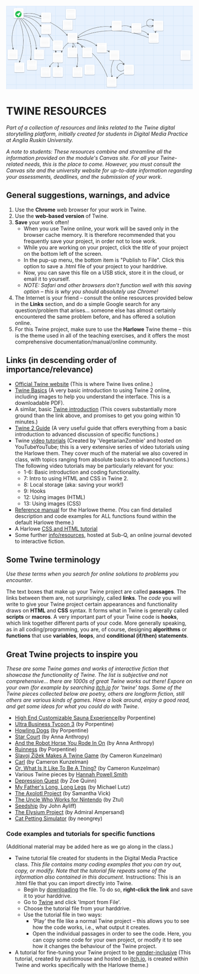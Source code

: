 ![birdseye][image]

[image]: https://github.com/st01c/Twine-resources/blob/master/_images/Twine-birdseye01.png

# TWINE RESOURCES

_Part of a collection of resources and links related to the Twine digital storytelling platform, initially created for students in Digital Media Practice at Anglia Ruskin University._

_A note to students: These resources combine and streamline all the information provided on the module's Canvas site. For all your Twine-related needs, this is the place to come. However, you must consult the Canvas site and the university website for up-to-date information regarding your assessments, deadlines, and the submission of your work_.

## General suggestions, warnings, and advice
1. Use the **Chrome** web browser for your work in Twine.
2. Use the **web-based version** of Twine.
3. **Save** your work often!
   - When you use Twine online, your work will be saved only in the browser cache memory. It is therefore recommended that you frequently save your project, in order not to lose work.
   - While you are working on your project, click the _title_ of your project on the bottom left of the screen.
   - In the pup-up menu, the bottom item is "Publish to File". Click this option to save a .html file of your project to your harddrive.
   - Now, you can save this file on a USB stick, store it in the cloud, or email it to yourself.
   - _NOTE: Safari and other browsers don't function well with this saving option – this is why you should absolutely use Chrome!_
4. The Internet is your friend – consult the online resources provided below in the **Links** section, and do a simple Google search for any question/problem that arises... someone else has almost certainly encountered the same problem before, and has offered a solution online.
5. For this Twine project, make sure to use the **Harlowe** Twine theme – this is the theme used in all of the teaching exercises, and it offers the most comprehensive documentation/manual/online community.

## Links (in descending order of importance/relevance)
- [Official Twine website](http://twinery.org/) (This is where Twine lives online.)
- [Twine Basics](https://ackland.org/files/2016/02/Twine-Style-Help-Guide-1-1.pdf) (A very basic introduction to using Twine 2 online, including images to help you understand the interface. This is a downloadable PDF).
- A similar, basic [Twine introduction](http://www.toryhoke.com/2015/02/24/twine-10-minutes-write-interactive-fiction-today/) (This covers substantially more ground than the link above, and promises to get you going within 10 minutes.)
- [Twine 2 Guide](http://twinery.org/wiki/twine2:guide) (A very useful guide that offers everything from a basic introduction to advanced discussion of specific functions.)
- Twine [video tutorials](https://www.youtube.com/playlist?list=PLFgjYYTq6xyjBtXJTvEaBTVUWxirY6q24) (Created by 'VegetarianZombie' and hosted on YouTubeYouTube; this is a very extensive series of video tutorials using the Harlowe them. They cover much of the material we also covered in class, with topics ranging from absolute basics to advanced functions.)
   The following video tutorials may be particularly relevant for you:
  + 1-6: Basic introduction and coding functionality.
  + 7: Intro to using HTML and CSS in Twine 2.
  + 8: Local storage (aka: saving your work!)
  + 9: Hooks
  + 12: Using images (HTML) 
  + 13: Using images (CSS)
- [Reference manual](https://twine2.neocities.org/) for the Harlowe theme. (You can find detailed description and code examples for ALL functions found within the default Harlowe theme.)
- A Harlowe [CSS and HTML tutorial](https://furkleindustries.com/fictions/twine/twine2_CSS_tutorial/)
- Some further [info/resources](https://sub-q.com/about/ideas-and-resources/), hosted at Sub-Q, an online journal devoted to interactive fiction.
  
## Some Twine terminology
_Use these terms when you search for online solutions to problems you encounter_.

The text boxes that make up your Twine project are called **passages**. The links between them are, not surprisingly, called **links**. The _code_ you will write to give your Twine project certain appearances and functionality draws on **HTML** and **CSS** syntax. It forms what in Twine is generally called **scripts** or **macros**. A very important part of your Twine code is **hooks**, which link together different parts of your code. More generally speaking, as in all coding/programming, you are, of course, designing **algorithms** or **functions** that use **variables**, **loops**, and **conditional (if/then) statements**.

## Great Twine projects to inspire you
_These are some Twine games and works of interactive fiction that showcase the functionality of Twine. The list is subjective and not comprehensive... there are 1000s of great Twine works out there! Expore on your own (for example by searching [itch.io](https://itch.io/) for 'twine' tags. Some of the Twine pieces collected below are poetry, others are longform fiction, still others are various kinds of games. Have a look around, enjoy a good read, and get some ideas for what you could do with Twine_.
- [High End Customizable Sauna Experience](http://aliendovecote.com/uploads/twine/sauna.html)(by Porpentine)
- [Ultra Business Tycoon 3](http://slimedaughter.com/games/twine/tycoon/) (by Porpentine)
- [Howling Dogs](http://slimedaughter.com/games/twine/howlingdogs/) (by Porpentine)
- [Star Court](https://w.itch.io/star-court) (by Anna Anthropy)
- [And the Robot Horse You Rode In On](https://w.itch.io/robot-horse) (by Anna Anthropy)
- [Ruinness](http://slimedaughter.com/games/twine/ruiness/) (by Porpentine)
- [Slavoj Žižek Makes A Twine Game](http://heylookatmygames.com/twine/zizek.html) (by Cameron Kunzelman)
- [Carl](http://heylookatmygames.com/twine/carl.html) (by Cameron Kunzelman)
- [Or, What Is It Like To Be A Thing?](http://heylookatmygames.com/twine/Whatisitliketobeathingfinal.html#4.d.m.a) (by Cameron Kunzelman)
- Various Twine pieces by [Hannah Powell Smith](https://hannahpowellsmith.wordpress.com/if/)
- [Depression Quest](http://www.depressionquest.com/dqfinal.html) (by Zoe Quinn)
- [My Father's Long, Long Legs](http://correlatedcontents.com/misc/Father.html) (by Michael Lutz)
- [The Axolotl Project](http://www.samanthavickgames.com/axolotl/#3i) (by Samantha Vick)
- [The Uncle Who Works for Nintendo](https://ztul.itch.io/the-uncle-who-works-for-nintendo) (by Ztul)
- [Seedship](http://philome.la/johnayliff/seedship/play) (by John Ayliff)
- [The Elysium Project](http://philome.la/Admrl_Ampersand/the-elysium-project/play) (by Admiral Ampersand)
- [Cat Petting Simulator](https://neongrey.itch.io/pet-that-cat) (by neongrey)

### Code examples and tutorials for specific functions
(Additional material may be added here as we go along in the class.)
- Twine tutorial file created for students in the Digital Media Practice class.
   _This file contains many coding examples that you can try out, copy, or modify. Note that the tutorial file repeats some of the information also contained in this document_.
   Instructions:
   This is an .html file that you can import directly into Twine.
   - Begin by [downloading](https://github.com/st01c/Twine-resources/blob/master/_twine-files/DMP_TUTORIAL-file-v3.html) the file. To do so, **right-click the link** and save it to your harddrive.
   - Go to [Twine](http://twinery.org/) and click 'Import from File'.
   - Choose the tutorial file from your harddrive.
   - Use the tutorial file in two ways:
     - 'Play' the file like a normal Twine project – this allows you to see how the code works, i.e., what output it creates.
     - Open the individual passages in order to see the code. Here, you can copy some code for your own project, or modify it to see how it changes the behaviour of the Twine project.
- A tutorial for fine-tuning your Twine project to be [gender-inclusive](https://autistmouse.itch.io/gender-inclusive-twine-code-tutorial) (This tutorial, created by autistmouse and hosted on [itch.io](https://itch.io/), is created within Twine and works specifically with the Harlowe theme.)
